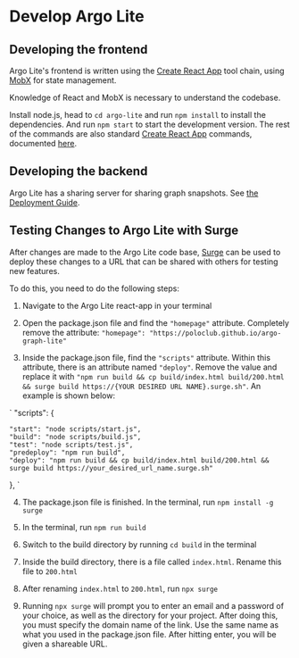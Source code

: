 # Develop Argo Lite

## Developing the frontend

Argo Lite's frontend is written using the [Create React App](https://github.com/facebook/create-react-app) tool chain, using [MobX](https://mobx.js.org/README.html) for state management.

Knowledge of React and MobX is necessary to understand the codebase.

Install node.js, head to `cd argo-lite` and run `npm install` to install the dependencies. And run `npm start` to start the development version. The rest of the commands are also standard [Create React App](https://github.com/facebook/create-react-app) commands, documented [here](argo-lite/README.md).

## Developing the backend

Argo Lite has a sharing server for sharing graph snapshots. See [the Deployment Guide](deploy.md).

## Testing Changes to Argo Lite with Surge

After changes are made to the Argo Lite code base, [Surge](https://surge.sh/) can be used to deploy these changes to a URL that can be shared with others for testing new features. 

To do this, you need to do the following steps:
1) Navigate to the Argo Lite react-app in your terminal

2) Open the package.json file and find the `"homepage"` attribute. Completely remove the attribute: `"homepage": "https://poloclub.github.io/argo-graph-lite"`

3) Inside the package.json file, find the `"scripts"` attribute. Within this attribute, there is an attribute named `"deploy"`. Remove the value and replace it with `"npm run build && cp build/index.html build/200.html && surge build https://{YOUR DESIRED URL NAME}.surge.sh"`. An example is shown below:

  `
  "scripts": {
  
    "start": "node scripts/start.js",
    "build": "node scripts/build.js",
    "test": "node scripts/test.js",
    "predeploy": "npm run build",
    "deploy": "npm run build && cp build/index.html build/200.html && surge build https://your_desired_url_name.surge.sh"
  },
  `
  
  4) The package.json file is finished. In the terminal, run `npm install -g surge`

  5) In the terminal, run `npm run build`

  6) Switch to the build directory by running `cd build` in the terminal

  7) Inside the build directory, there is a file called `index.html`. Rename this file to `200.html`
 
  8) After renaming `index.html` to `200.html`, run `npx surge`

  9) Running `npx surge` will prompt you to enter an email and a password of your choice, as well as the directory for your project. After doing this, you must specify the domain name of the link. Use the same name as what you used in the package.json file. After hitting enter, you will be given a shareable URL.
  
